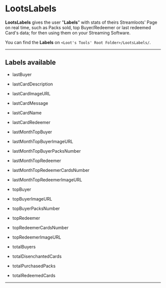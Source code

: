 # LootsLabels

**LootsLabels** gives the user "**Labels**" with stats of theirs Streamloots' Page on real time, such as Packs sold, top Buyer/Redeemer or last redeemed Card's data; for then using them on your Streaming Software.

You can find the **Labels** on ```<Loot's Tools' Root Folder>/LootsLabels/```.

---

## Labels available

- lastBuyer

- lastCardDescription

- lastCardImageURL

- lastCardMessage

- lastCardName

- lastCardRedeemer

- lastMonthTopBuyer

- lastMonthTopBuyerImageURL

- lastMonthTopBuyerPacksNumber

- lastMonthTopRedeemer

- lastMonthTopRedeemerCardsNumber

- lastMonthTopRedeemerImageURL

- topBuyer

- topBuyerImageURL

- topBuyerPacksNumber

- topRedeemer

- topRedeemerCardsNumber

- topRedeemerImageURL

- totalBuyers

- totalDisenchantedCards

- totalPurchasedPacks

- totalRedeemedCards

---
